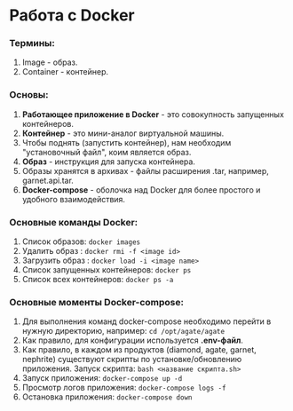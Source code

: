 # Работа с Docker

### Термины:
1. Image - образ.
2. Container - контейнер.

### Основы:
1. **Работающее приложение в Docker** - это совокупность запущенных контейнеров.
2. **Контейнер** - это мини-аналог виртуальной машины.
3. Чтобы поднять (запустить контейнер), нам необходим "установочный файл", коим является образ.
4. **Образ** - инструкция для запуска контейнера.
5. Образы хранятся в архивах - файлы расширения .tar, например, garnet.api.tar.
6. **Docker-compose** - оболочка над Docker для более простого и удобного взаимодействия.

### Основные команды Docker:
1. Список образов: `docker images`
2. Удалить образ <image id>: `docker rmi -f <image id>`
3. Загрузить образ <image name>: `docker load -i <image name>`
4. Список запущенных контейнеров: `docker ps`
5. Список всех контейнеров: `docker ps -a`

### Основные моменты Docker-compose:
1. Для выполнения команд docker-compose необходимо перейти в нужную директорию, например: `cd /opt/agate/agate`
2. Как правило, для конфигурации используется **.env-файл**.
3. Как правило, в каждом из продуктов (diamond, agate, garnet, nephrite) существуют скрипты по установке/обновлению приложения. Запуск скрипта: `bash <название скрипта.sh>`
4. Запуск приложения: `docker-compose up -d`
5. Просмотр логов приложения: `docker-compose logs -f`
6. Остановка приложения: `docker-compose down`